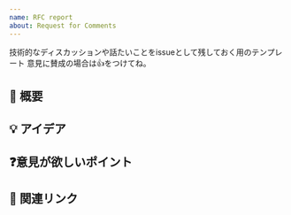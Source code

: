 ```yaml
---
name: RFC report
about: Request for Comments
---
```


技術的なディスカッションや話たいことをissueとして残しておく用のテンプレート
意見に賛成の場合は👍をつけてね。

## 📝 概要

## 💡 アイデア

## ❓意見が欲しいポイント

## 📎 関連リンク